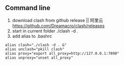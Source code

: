 ## Command line
1. download clash from github release || 阿里云
    https://github.com/Dreamacro/clash/releases
2. start in current folder
    ./clash -d .
3. add alias to .bashrc
```
alias clash="./clash -d . &"
alias unclash="pkill clash"
alias proxy="export all_proxy=http://127.0.0.1:7890"
alias unproxy="unset all_proxy"
```